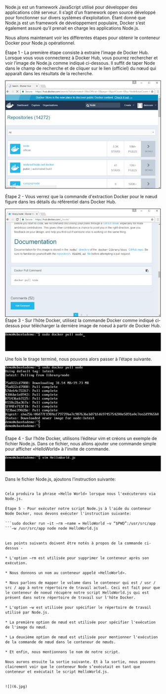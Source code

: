 Node.js est un framework JavaScript utilisé pour développer des applications côté serveur. Il s’agit d’un framework open source développé pour fonctionner sur divers systèmes d’exploitation. Étant donné que Node.js est un framework de développement populaire, Docker s’est également assuré qu’il prenait en charge les applications Node.js.

Nous allons maintenant voir les différentes étapes pour obtenir le conteneur Docker pour Node.js opérationnel.

Étape 1 - La première étape consiste à extraire l’image de Docker Hub. Lorsque vous vous connecterez à Docker Hub, vous pourrez rechercher et voir l’image de Node.js comme indiqué ci-dessous. Il suffit de taper Node dans le champ de recherche et de cliquer sur le lien (officiel) du nœud qui apparaît dans les résultats de la recherche.

![](1.jpg)

Étape 2 - Vous verrez que la commande d'extraction Docker pour le nœud figure dans les détails du référentiel dans Docker Hub.

![](2.jpg)
Étape 3 - Sur l’hôte Docker, utilisez la commande Docker comme indiqué ci-dessus pour télécharger la dernière image de noeud à partir de Docker Hub.

![](3.jpg)

Une fois le tirage terminé, nous pouvons alors passer à l’étape suivante.

![](4.jpg)

Étape 4 - Sur l’hôte Docker, utilisons l’éditeur vim et créons un exemple de fichier Node.js. Dans ce fichier, nous allons ajouter une commande simple pour afficher «HelloWorld» à l'invite de commande.

![](5.jpg)

Dans le fichier Node.js, ajoutons l’instruction suivante:

``` Console.log(‘Hello World’);

Cela produira la phrase «Hello World» lorsque nous l'exécuterons via Node.js.

Étape 5 - Pour exécuter notre script Node.js à l'aide du conteneur Node Docker, nous devons exécuter l'instruction suivante:

```sudo docker run –it –rm –name = HelloWorld –v “$PWD”:/usr/src/app 
```–w /usr/src/app node node HelloWorld.js


Les points suivants doivent être notés à propos de la commande ci-dessus -

* L'option –rm est utilisée pour supprimer le conteneur après son exécution.

* Nous donnons un nom au conteneur appelé «HelloWorld».

* Nous parlons de mapper le volume dans le conteneur qui est / usr / src / app à notre répertoire de travail actuel. Ceci est fait pour que le conteneur de noeud récupère notre script HelloWorld.js qui est présent dans notre répertoire de travail sur l'hôte Docker.

* L'option –w est utilisée pour spécifier le répertoire de travail utilisé par Node.js.

* La première option de nœud est utilisée pour spécifier l'exécution de l'image du nœud.

* La deuxième option de nœud est utilisée pour mentionner l'exécution de la commande de nœud dans le conteneur de nœuds.

* Et enfin, nous mentionnons le nom de notre script.

Nous aurons ensuite la sortie suivante. Et à la sortie, nous pouvons clairement voir que le conteneur Node s’exécutait en tant que conteneur et exécutait le script HelloWorld.js.


![](6.jpg)